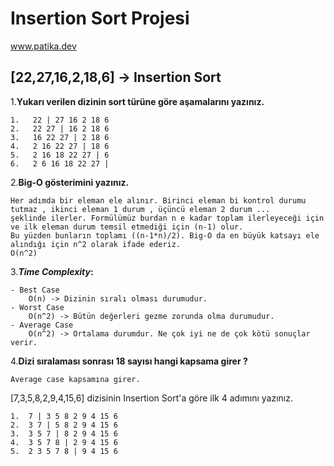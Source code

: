 # Insertion Sort Projesi
 www.patika.dev
## [22,27,16,2,18,6] -> Insertion Sort 

1.**Yukarı verilen dizinin sort türüne göre aşamalarını yazınız.**
>
    1.   22 | 27 16 2 18 6
    2.   22 27 | 16 2 18 6
    3.   16 22 27 | 2 18 6
    4.   2 16 22 27 | 18 6
    5.   2 16 18 22 27 | 6
    6.   2 6 16 18 22 27 |
2.**Big-O gösterimini yazınız.**
>
    Her adımda bir eleman ele alınır. Birinci eleman bi kontrol durumu tutmaz , ikinci eleman 1 durum , üçüncü eleman 2 durum ... 
    şeklinde ilerler. Formülümüz burdan n e kadar toplam ilerleyeceği için ve ilk eleman durum temsil etmediği için (n-1) olur. 
    Bu yüzden bunların toplamı ((n-1*n)/2). Big-O da en büyük katsayı ele alındığı için n^2 olarak ifade ederiz.
    O(n^2)
3.***Time Complexity*:**

    - Best Case
        O(n) -> Dizinin sıralı olması durumudur.
    - Worst Case
        O(n^2) -> Bütün değerleri gezme zorunda olma durumudur. 
    - Average Case
        O(n^2) -> Ortalama durumdur. Ne çok iyi ne de çok kötü sonuçlar verir. 
        
4.**Dizi sıralaması sonrası 18 sayısı hangi kapsama girer ?**
>
    Average case kapsamına girer.
[7,3,5,8,2,9,4,15,6] dizisinin Insertion Sort'a göre ilk 4 adımını yazınız.
>
    1.  7 | 3 5 8 2 9 4 15 6
    2.  3 7 | 5 8 2 9 4 15 6
    3.  3 5 7 | 8 2 9 4 15 6
    4.  3 5 7 8 | 2 9 4 15 6
    5.  2 3 5 7 8 | 9 4 15 6
